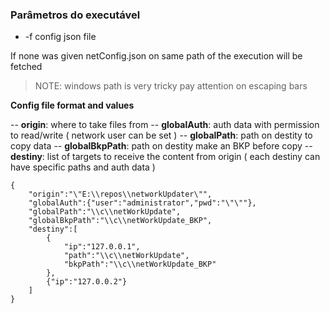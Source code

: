 
### Parâmetros do executável
- -f config json file

If none was given netConfig.json on same path of the execution will be fetched

> NOTE: windows path is very tricky pay attention on escaping bars

  
**Config file format and values**

 -- **origin**: where to take files from
 -- **globalAuth**: auth data with permission to read/write ( network user can be set )
 -- **globalPath**: path on destity to copy data 
 -- **globalBkpPath**: path on destity make an BKP before copy
 -- **destiny**: list of targets to receive the content from origin ( each destiny can have specific paths and auth data )
	 
 

    {
        "origin":"\"E:\\repos\\networkUpdater\"",
        "globalAuth":{"user":"administrator","pwd":"\"\""},
        "globalPath":"\\c\\netWorkUpdate",
        "globalBkpPath":"\\c\\netWorkUpdate_BKP",
        "destiny":[
            {
                "ip":"127.0.0.1",
                "path":"\\c\\netWorkUpdate",
                "bkpPath":"\\c\\netWorkUpdate_BKP"
            },
            {"ip":"127.0.0.2"}
        ]
    }
